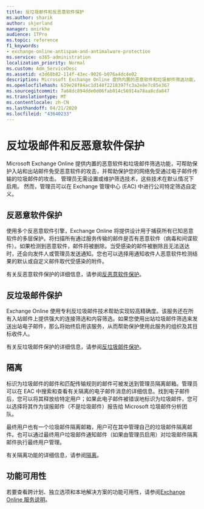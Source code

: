 ```yaml
---
title: 反垃圾邮件和反恶意软件保护
ms.author: sharik
author: skjerland
manager: mnirkhe
audience: ITPro
ms.topic: reference
f1_keywords:
- exchange-online-antispam-and-antimalware-protection
ms.service: o365-administration
localization_priority: Normal
ms.custom: Adm_ServiceDesc
ms.assetid: e3d68b82-114f-43ec-9026-b076a4dc4e02
description: Microsoft Exchange Online 提供内置的恶意软件和垃圾邮件筛选功能，可帮助保护入站和出站邮件免受恶意软件的攻击，并帮助保护您的网络免受通过电子邮件传输的垃圾邮件的攻击。 管理员无需设置或维护筛选技术，这些技术在默认情况下启用。 然而，管理员可以在 Exchange 管理中心 (EAC) 中进行公司特定筛选自定义。
ms.openlocfilehash: 639e28f84ac1d148f2218397fc3a2e8e7c85e367
ms.sourcegitcommit: 7a68dc894dde0d06fab014c56914a78aa8cda847
ms.translationtype: MT
ms.contentlocale: zh-CN
ms.lasthandoff: 04/21/2020
ms.locfileid: "43640233"
---
```

# <a name="anti-spam-and-anti-malware-protection"></a>反垃圾邮件和反恶意软件保护

Microsoft Exchange Online 提供内置的恶意软件和垃圾邮件筛选功能，可帮助保护入站和出站邮件免受恶意软件的攻击，并帮助保护您的网络免受通过电子邮件传输的垃圾邮件的攻击。 管理员无需设置或维护筛选技术，这些技术在默认情况下启用。 然而，管理员可以在 Exchange 管理中心 (EAC) 中进行公司特定筛选自定义。
  
## <a name="anti-malware-protection"></a>反恶意软件保护

使用多个反恶意软件引擎，Exchange Online 将提供设计用于捕获所有已知恶意软件的多层保护。将扫描所有通过服务传输的邮件是否有恶意软件（病毒和间谍软件）。如果检测到恶意软件，邮件将被删除。当受感染的邮件被删除且无法送达时，还会向发件人或管理员发送通知。您也可以选择用通知收件人恶意软件检测结果的默认或自定义邮件取代受感染的附件。
  
有关反恶意软件保护的详细信息，请参阅[反恶意软件保护](https://go.microsoft.com/fwlink/p/?LinkId=271753)。
  
## <a name="anti-spam-protection"></a>反垃圾邮件保护

Exchange Online 使用专利反垃圾邮件技术帮助实现较高精确度。该服务还在所有入站邮件上提供强大的连接筛选和内容筛选。如果您使用出站垃圾邮件筛选来发送出站电子邮件，那么将始终启用该服务，从而帮助保护使用此服务的组织及其目标收件人。
  
有关反垃圾邮件保护的详细信息，请参阅[反垃圾邮件保护](https://support.office.com/en-us/article/Office-365-Email-Anti-Spam-Protection-6a601501-a6a8-4559-b2e7-56b59c96a586?ui=en-US&amp;rs=en-US&amp;ad=US)。
  
## <a name="quarantine"></a>隔离

标识为垃圾邮件的邮件和匹配传输规则的邮件可被发送到管理员隔离邮箱。管理员可以在 EAC 中搜索和查看有关隔离的电子邮件消息的详细信息。找到电子邮件后，您可以将其释放给特定用户；如果此电子邮件被错误地标识为垃圾邮件，您可以选择将其作为误报邮件（不是垃圾邮件）报告给 Microsoft 垃圾邮件分析团队。
  
最终用户也有一个垃圾邮件隔离邮箱，用户可在其中管理自己的垃圾邮件隔离邮件。也可以通过最终用户垃圾邮件通知邮件（如果由管理员启用）对垃圾邮件隔离邮件执行最终用户管理。
  
有关隔离功能的详细信息，请参阅[隔离](https://go.microsoft.com/fwlink/p/?LinkId=271755)。
  
## <a name="feature-availability"></a>功能可用性

若要查看跨计划、独立选项和本地解决方案的功能可用性，请参阅[Exchange Online 服务说明](exchange-online-service-description.md)。
  

